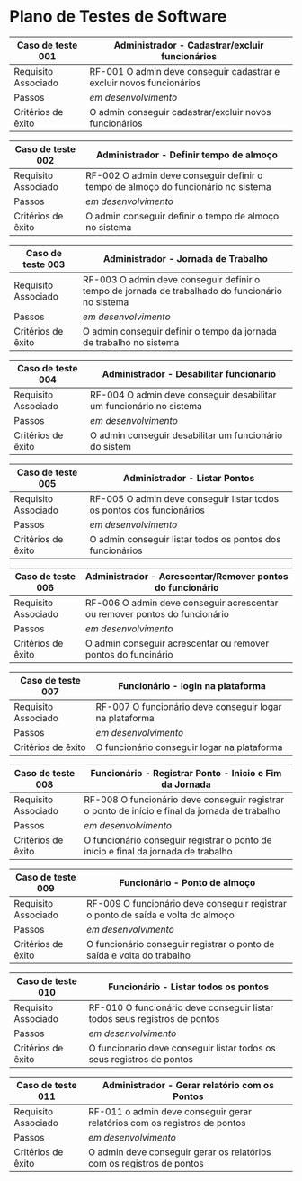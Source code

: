 # Plano de Testes de Software



| Caso de teste 001 | Administrador - Cadastrar/excluir funcionários  |
|------|----------------------------------------------------------------------|
|Requisito Associado |RF-001	O admin deve conseguir cadastrar e excluir novos funcionários |
| Passos | *em desenvolvimento* |
| Critérios de êxito | O admin conseguir cadastrar/excluir novos funcionários |

| Caso de teste 002 | Administrador - Definir tempo de almoço |
|------|----------------------------------------------------------------------|
|Requisito Associado | RF-002	O admin deve conseguir definir o tempo de almoço do funcionário no sistema |
| Passos | *em desenvolvimento* |
| Critérios de êxito | O admin conseguir definir o tempo de almoço no sistema|

| Caso de teste 003 | Administrador - Jornada de Trabalho  |
|------|----------------------------------------------------------------------|
|Requisito Associado | RF-003	O admin deve conseguir definir o tempo de jornada de trabalhado do funcionário no sistema|
| Passos | *em desenvolvimento*|
| Critérios de êxito | O admin conseguir definir o tempo da jornada de trabalho no sistema |

| Caso de teste 004 | Administrador - Desabilitar funcionário |
|------|----------------------------------------------------------------------|
|Requisito Associado | RF-004	O admin deve conseguir desabilitar um funcionário no sistema |
| Passos | *em desenvolvimento* |
| Critérios de êxito | O admin conseguir desabilitar um funcionário do sistem  |

| Caso de teste 005 |Administrador - Listar Pontos |
|------|----------------------------------------------------------------------|
|Requisito Associado |RF-005	O admin deve conseguir listar todos os pontos dos funcionários  |
| Passos | *em desenvolvimento* |
| Critérios de êxito | O admin conseguir listar todos os pontos dos funcionários |

| Caso de teste 006 | Administrador - Acrescentar/Remover pontos do funcionário  |
|------|----------------------------------------------------------------------|
|Requisito Associado |RF-006	O admin deve conseguir acrescentar ou remover pontos do funcionário  |
| Passos | *em desenvolvimento* |
| Critérios de êxito | O admin conseguir acrescentar ou remover pontos do funcinário |

| Caso de teste 007 | Funcionário - login na plataforma  |
|------|----------------------------------------------------------------------|
|Requisito Associado | RF-007	O funcionário deve conseguir logar na plataforma  |
| Passos | *em desenvolvimento* |
| Critérios de êxito | O funcionário conseguir logar na plataforma |

| Caso de teste 008 | Funcionário - Registrar Ponto - Inicio e Fim da Jornada  |
|------|----------------------------------------------------------------------|
|Requisito Associado |RF-008	O funcionário deve conseguir registrar o ponto de início e final da jornada de trabalho  |
| Passos | *em desenvolvimento* |
| Critérios de êxito | O funcionário conseguir registrar o ponto de início e final da jornada de trabalho|

| Caso de teste 009 | Funcionário - Ponto de almoço  |
|------|----------------------------------------------------------------------|
|Requisito Associado |RF-009	O funcionário deve conseguir registrar o ponto de saída e volta do almoço  |
| Passos | *em desenvolvimento* |
| Critérios de êxito | O funcionário conseguir registrar o ponto de saída e volta do trabalho |

| Caso de teste 010 | Funcionário - Listar todos os pontos |
|------|----------------------------------------------------------------------|
|Requisito Associado | RF-010	O funcionário deve conseguir listar todos seus registros de pontos |
| Passos | *em desenvolvimento* |
| Critérios de êxito | O funcionario deve conseguir listar todos os seus registros de pontos |

| Caso de teste 011 | Administrador - Gerar relatório com os Pontos  |
|------|----------------------------------------------------------------------|
|Requisito Associado | RF-011	o admin deve conseguir gerar relatórios com os registros de pontos  |
| Passos | *em desenvolvimento* |
| Critérios de êxito | O admin deve conseguir gerar os relatórios com os registros de pontos|

